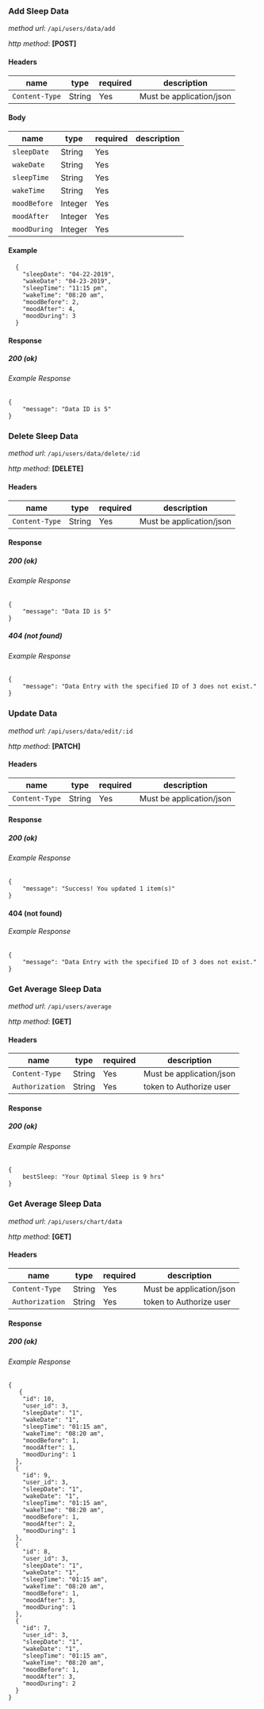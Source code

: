 ### **Add Sleep Data**
*method url*: `/api/users/data/add`

*http method*: **[POST]**

#### Headers

| name           | type   | required | description              |
| -------------- | ------ | -------- | ------------------------ |
| `Content-Type` | String | Yes      | Must be application/json |

#### Body

| name           | type    | required | description              |
| -------------- | ------- | -------- | ------------------------ |
| `sleepDate`    | String  |    Yes   |                          |
| `wakeDate`     | String  |    Yes   |                          |
| `sleepTime`    | String  |    Yes   |                          |
| `wakeTime`     | String  |    Yes   |                          |
| `moodBefore`   | Integer |    Yes   |                          |
| `moodAfter`    | Integer |    Yes   |                          |
| `moodDuring`   | Integer |    Yes   |                          |

#### Example

```
  {
    "sleepDate": "04-22-2019",
	"wakeDate": "04-23-2019",
	"sleepTime": "11:15 pm",
	"wakeTime": "08:20 am",
	"moodBefore": 2,
	"moodAfter": 4,
	"moodDuring": 3
  }
  ```

 #### Response
##### 200 (ok)
###### Example Response

```
{
    "message": "Data ID is 5"
}
```



### **Delete Sleep Data**
*method url*: `/api/users/data/delete/:id`

*http method*: **[DELETE]**


#### Headers

| name           | type   | required | description              |
| -------------- | ------ | -------- | ------------------------ |
| `Content-Type` | String | Yes      | Must be application/json |


#### Response
##### 200 (ok)
###### Example Response

```
{
    "message": "Data ID is 5"
}
```

##### 404 (not found)
###### Example Response

```
{
    "message": "Data Entry with the specified ID of 3 does not exist."
}
```

### **Update Data**
*method url*: `/api/users/data/edit/:id`

*http method*: **[PATCH]**

#### Headers

| name           | type   | required | description              |
| -------------- | ------ | -------- | ------------------------ |
| `Content-Type` | String | Yes      | Must be application/json |

#### Response
##### 200 (ok)
###### Example Response

```
{
    "message": "Success! You updated 1 item(s)"
}
```

#### 404 (not found)
###### Example Response

```
{
    "message": "Data Entry with the specified ID of 3 does not exist."
}
```



### **Get Average Sleep Data**
*method url*: `/api/users/average`

*http method*: **[GET]**

#### Headers

| name           | type   | required | description              |
| -------------- | ------ | -------- | ------------------------ |
| `Content-Type` | String | Yes      | Must be application/json |
| `Authorization`| String | Yes      | token to Authorize user  |

#### Response
##### 200 (ok)
###### Example Response

```
{
    bestSleep: "Your Optimal Sleep is 9 hrs"
}
```


### **Get Average Sleep Data**
*method url*: `/api/users/chart/data`

*http method*: **[GET]**

#### Headers

| name           | type   | required | description              |
| -------------- | ------ | -------- | ------------------------ |
| `Content-Type` | String | Yes      | Must be application/json |
| `Authorization`| String | Yes      | token to Authorize user  |

#### Response
##### 200 (ok)
###### Example Response

```
{
   {
    "id": 10,
    "user_id": 3,
    "sleepDate": "1",
    "wakeDate": "1",
    "sleepTime": "01:15 am",
    "wakeTime": "08:20 am",
    "moodBefore": 1,
    "moodAfter": 1,
    "moodDuring": 1
  },
  {
    "id": 9,
    "user_id": 3,
    "sleepDate": "1",
    "wakeDate": "1",
    "sleepTime": "01:15 am",
    "wakeTime": "08:20 am",
    "moodBefore": 1,
    "moodAfter": 2,
    "moodDuring": 1
  },
  {
    "id": 8,
    "user_id": 3,
    "sleepDate": "1",
    "wakeDate": "1",
    "sleepTime": "01:15 am",
    "wakeTime": "08:20 am",
    "moodBefore": 1,
    "moodAfter": 3,
    "moodDuring": 1
  },
  {
    "id": 7,
    "user_id": 3,
    "sleepDate": "1",
    "wakeDate": "1",
    "sleepTime": "01:15 am",
    "wakeTime": "08:20 am",
    "moodBefore": 1,
    "moodAfter": 3,
    "moodDuring": 2
  }
}
```

